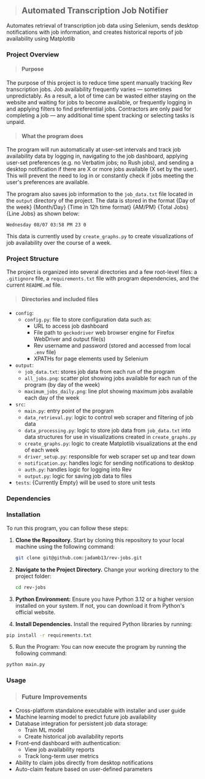 >## Automated Transcription Job Notifier
Automates retrieval of transcription job data using Selenium, sends desktop notifications with job information, 
and creates historical reports of job availability using Matplotlib


### Project Overview

>#### Purpose
The purpose of this project is to reduce time spent manually tracking Rev transcription jobs. Job availability 
frequently varies — sometimes unpredictably. As a result, a lot of time can be wasted either staying on the website 
and waiting for jobs to become available, or frequently logging in and applying filters to find preferential jobs. 
Contractors are only paid for completing a job — any additional time spent tracking or selecting tasks is unpaid.

>#### What the program does
The program will run automatically at user-set intervals and track job availability data by logging in, navigating 
to the job dashboard, applying user-set preferences (e.g. no Verbatim jobs; no Rush jobs), and sending a desktop 
notification if there are X or more jobs available (X set by the user). This will prevent the need to log in or 
constantly check if jobs meeting the user's preferences are available. 

The program also saves job information to the `job_data.txt` file located in the `output` directory of the project. 
The data is stored in the format {Day of the week} {Month/Day} {Time in 12h time format} {AM/PM} {Total Jobs} 
{Line Jobs} as shown below:

```
Wednesday 08/07 03:58 PM 23 0
```

This data is currently used by `create_graphs.py` to create visualizations of job availability over the course of a week.

### Project Structure

The project is organized into several directories and a few root-level files: a `.gitignore` file, a `requirements.txt` 
file with program dependencies, and the current `README.md` file.

>#### Directories and included files

- `config`: 
    - `config.py`: file to store configuration data such as:
      - URL to access job dashboard
      - File path to `geckodriver` web browser engine for Firefox WebDriver and output file(s)
      - Rev username and password (stored and accessed from local `.env` file)
      - XPATHs for page elements used by Selenium
- `output`:
    - `job_data.txt`: stores job data from each run of the program
    - `all_jobs.png`: scatter plot showing jobs available for each run of the program (by day of the week)
    - `maximum_jobs_daily.png`: line plot showing maximum jobs available each day of the week
- `src`:
    - `main.py`: entry point of the program
    - `data_retrieval.py`: logic to control web scraper and filtering of job data
    - `data_processing.py`: logic to store job data from `job_data.txt` into data structures for use in visualizations 
created in `create_graphs.py`
    - `create_graphs.py`: logic to create Matplotlib visualizations at the end of each week
    - `driver_setup.py`: responsible for web scraper set up and tear down
    - `notification.py`: handles logic for sending notifications to desktop
    - `auth.py`: handles logic for logging into Rev
    - `output.py`: logic for saving job data to files
- `tests`: {Currently Empty} will be used to store unit tests

### Dependencies

### Installation

To run this program, you can follow these steps:

1. **Clone the Repository.** Start by cloning this repository to your local machine using the following command:

   ```bash
   git clone git@github.com:jadamb13/rev-jobs.git
   ```
2. **Navigate to the Project Directory.** Change your working directory to the project folder:

    ```bash
    cd rev-jobs
    ```
3. **Python Environment:** Ensure you have Python 3.12 or a higher version installed on your system. If not, you can 
download it from Python's official website.

4. **Install Dependencies.** Install the required Python libraries by running:

```bash
pip install -r requirements.txt
```

5. Run the Program: You can now execute the program by running the following command:

```bash
python main.py
```

### Usage

>### Future Improvements
  - Cross-platform standalone executable with installer and user guide
  - Machine learning model to predict future job availability
  - Database integration for persistent job data storage:
    - Train ML model
    - Create historical job availability reports
  - Front-end dashboard with authentication:
    - View job availability reports
    - Track long-term user metrics
  - Ability to claim jobs directly from desktop notifications
  - Auto-claim feature based on user-defined parameters
